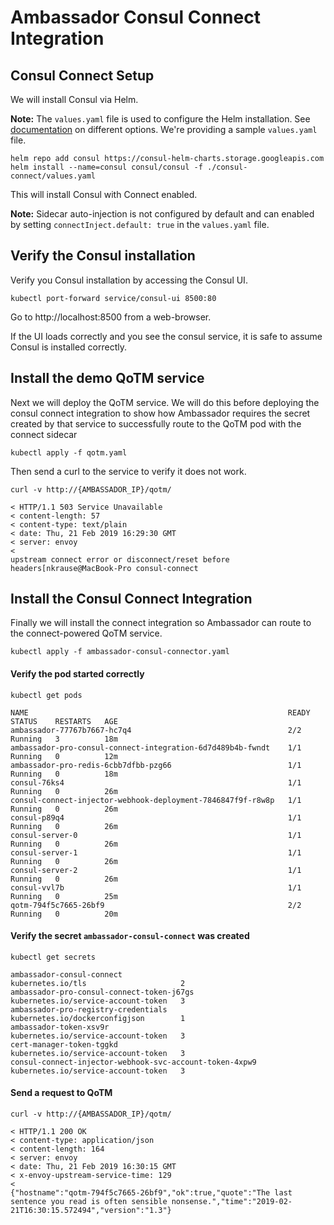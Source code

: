# Ambassador Consul Connect Integration

## Consul Connect Setup

We will install Consul via Helm.

**Note:** The `values.yaml` file is used to configure the Helm installation. See [documentation](https://www.consul.io/docs/platform/k8s/helm.html#configuration-values-) on different options. We're providing a sample `values.yaml` file.

```shell
helm repo add consul https://consul-helm-charts.storage.googleapis.com
helm install --name=consul consul/consul -f ./consul-connect/values.yaml
```

This will install Consul with Connect enabled. 

**Note:** Sidecar auto-injection is not configured by default and can enabled by setting `connectInject.default: true` in the `values.yaml` file.

## Verify the Consul installation

Verify you Consul installation by accessing the Consul UI. 

```shell
kubectl port-forward service/consul-ui 8500:80
```

Go to http://localhost:8500 from a web-browser.

If the UI loads correctly and you see the consul service, it is safe to assume Consul is installed correctly.

## Install the demo QoTM service

Next we will deploy the QoTM service. We will do this before deploying the consul connect integration to show how Ambassador requires the secret created by that service to successfully route to the QoTM pod with the connect sidecar

```shell
kubectl apply -f qotm.yaml
```

Then send a curl to the service to verify it does not work.

```shell
curl -v http://{AMBASSADOR_IP}/qotm/

< HTTP/1.1 503 Service Unavailable
< content-length: 57
< content-type: text/plain
< date: Thu, 21 Feb 2019 16:29:30 GMT
< server: envoy
< 
upstream connect error or disconnect/reset before headers[nkrause@MacBook-Pro consul-connect
```

## Install the Consul Connect Integration

Finally we will install the connect integration so Ambassador can route to the connect-powered QoTM service.

```shell
kubectl apply -f ambassador-consul-connector.yaml
```

#### Verify the pod started correctly

```shell
kubectl get pods 

NAME                                                          READY   STATUS    RESTARTS   AGE
ambassador-77767b7667-hc7q4                                   2/2     Running   3          18m
ambassador-pro-consul-connect-integration-6d7d489b4b-fwndt    1/1     Running   0          12m
ambassador-pro-redis-6cbb7dfbb-pzg66                          1/1     Running   0          18m
consul-76ks4                                                  1/1     Running   0          26m
consul-connect-injector-webhook-deployment-7846847f9f-r8w8p   1/1     Running   0          26m
consul-p89q4                                                  1/1     Running   0          26m
consul-server-0                                               1/1     Running   0          26m
consul-server-1                                               1/1     Running   0          26m
consul-server-2                                               1/1     Running   0          26m
consul-vvl7b                                                  1/1     Running   0          25m
qotm-794f5c7665-26bf9                                         2/2     Running   0          20m
```

#### Verify the secret `ambassador-consul-connect` was created 

```shell
kubectl get secrets

ambassador-consul-connect                                 kubernetes.io/tls                     2     
ambassador-pro-consul-connect-token-j67gs                 kubernetes.io/service-account-token   3     
ambassador-pro-registry-credentials                       kubernetes.io/dockerconfigjson        1     
ambassador-token-xsv9r                                    kubernetes.io/service-account-token   3     
cert-manager-token-tggkd                                  kubernetes.io/service-account-token   3     
consul-connect-injector-webhook-svc-account-token-4xpw9   kubernetes.io/service-account-token   3     
```

#### Send a request to QoTM

```shell
curl -v http://{AMBASSADOR_IP}/qotm/

< HTTP/1.1 200 OK
< content-type: application/json
< content-length: 164
< server: envoy
< date: Thu, 21 Feb 2019 16:30:15 GMT
< x-envoy-upstream-service-time: 129
< 
{"hostname":"qotm-794f5c7665-26bf9","ok":true,"quote":"The last sentence you read is often sensible nonsense.","time":"2019-02-21T16:30:15.572494","version":"1.3"}
```